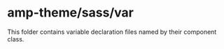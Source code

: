 # amp-theme/sass/var

This folder contains variable declaration files named by their component class.
